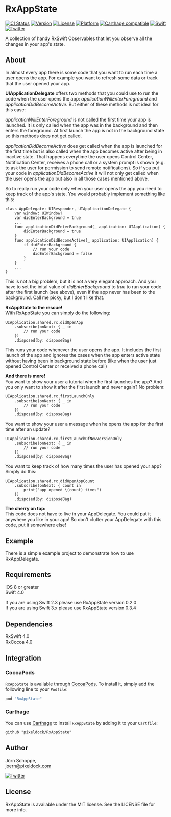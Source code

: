 # RxAppState

[![CI Status](http://img.shields.io/travis/pixeldock/RxAppState.svg?style=flat)](https://travis-ci.org/pixeldock/RxAppState)
[![Version](https://img.shields.io/cocoapods/v/RxAppState.svg?style=flat)](http://cocoapods.org/pods/RxAppState)
[![License](https://img.shields.io/cocoapods/l/RxAppState.svg?style=flat)](http://cocoapods.org/pods/RxAppState)
[![Platform](https://img.shields.io/cocoapods/p/RxAppState.svg?style=flat)](http://cocoapods.org/pods/RxAppState)
[![Carthage compatible](https://img.shields.io/badge/Carthage-compatible-4BC51D.svg?style=flat)](https://github.com/Carthage/Carthage)
[![Swift](https://img.shields.io/badge/Swift-4.0-orange.svg?style=flat)](https://swift.org/)
[![Twitter](https://img.shields.io/badge/Twitter-@pixeldock-blue.svg?style=flat)](http://twitter.com/pixeldock)


A collection of handy RxSwift Observables that let you observe all the changes in your app's state.

## About
In almost every app there is some code that you want to run each time a user opens the app. For example you want to refresh some data or track that the user opened your app.

**UIApplicationDelegate** offers two methods that you could use to run the code when the user opens the app: _applicationWillEnterForeground_ and _applicationDidBecomeActive_. But either of these methods is not ideal for this case:

_applicationWillEnterForeground_ is not called the first time your app is launched. It is only called when the app was in the background and then enters the foreground. At first launch the app is not in the background state so this methods does not get called.

_applicationDidBecomeActive_ does get called when the app is launched for the first time but is also called when the app becomes active after being in inactive state. That happens everytime the user opens Control Center, Notification Center, receives a phone call or a system prompt is shown (e.g. to ask the user for permission to send remote notifications). So if you put your code in _applicationDidBecomeActive_ it will not only get called when the user opens the app but also in all those cases mentioned above.

So to really run your code only when your user opens the app you need to keep track of the app's state. You would probably implement something like this:

```
class AppDelegate: UIResponder, UIApplicationDelegate {
    var window: UIWindow?
    var didEnterBackground = true
    ...
    func applicationDidEnterBackground(_ application: UIApplication) {
        didEnterBackground = true
    }
    func applicationDidBecomeActive(_ application: UIApplication) {
        if didEnterBackground {
            // run your code
            didEnterBackground = false
        }
    }
    ...
}
```
This is not a big problem, but it is not a very elegant approach. And you have to set the inital value of _didEnterBackground_ to _true_ to run your code after the first launch (see above), even if the app never has been to the background. Call me picky, but I don't like that.

**RxAppState to the rescue!**  
With RxAppState you can simply do the following:

```
UIApplication.shared.rx.didOpenApp
    .subscribe(onNext: { _ in
        // run your code
    })
    .disposed(by: disposeBag)
```
This runs your code whenever the user opens the app. It includes the first launch of the app and ignores the cases when the app enters active state without having been in background state before (like when the user just opened Control Center or received a phone call)

**And there is more!**  
You want to show your user a tutorial when he first launches the app? And you only want to show it after the first launch and never again? No problem:

```
UIApplication.shared.rx.firstLaunchOnly
    .subscribe(onNext: { _ in
        // run your code
    })
    .disposed(by: disposeBag)
```
You want to show your user a message when he opens the app for the first time after an update?

```
UIApplication.shared.rx.firstLaunchOfNewVersionOnly
    .subscribe(onNext: { _ in
        // run your code
    })
    .disposed(by: disposeBag)
```

You want to keep track of how many times the user has opened your app? Simply do this:

```
UIApplication.shared.rx.didOpenAppCount
    .subscribe(onNext: { count in
        print("app opened \(count) times")
    })
    .disposed(by: disposeBag)
```

**The cherry on top:**   
This code does not have to live in your AppDelegate. You could put it anywhere you like in your app! So don't clutter your AppDelegate with this code, put it somewhere else!

## Example
There is a simple example project to demonstrate how to use RxAppDelegate.

## Requirements
iOS 8 or greater    
Swift 4.0

If you are using Swift 2.3 please use RxAppState version 0.2.0  
If you are using Swift 3.x please use RxAppState version 0.3.4

## Dependencies
RxSwift 4.0  
RxCocoa 4.0

## Integration
### CocoaPods
`RxAppState` is available through [CocoaPods](http://cocoapods.org). To install
it, simply add the following line to your `Podfile`:

```ruby
pod "RxAppState"
```
### Carthage

You can use [Carthage](https://github.com/Carthage/Carthage) to install `RxAppState` by adding it to your `Cartfile`:

```
github "pixeldock/RxAppState"
```

## Author

Jörn Schoppe,  
joern@pixeldock.com   

[![Twitter](https://img.shields.io/badge/Twitter-@pixeldock-blue.svg?style=flat)](http://twitter.com/pixeldock)

## License

RxAppState is available under the MIT license. See the LICENSE file for more info.
